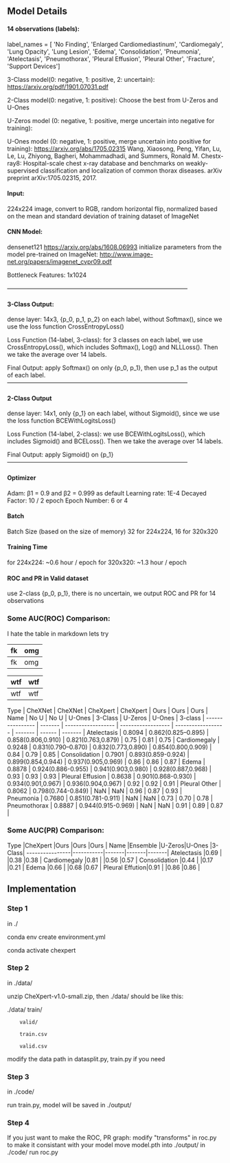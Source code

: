 ## Model Details

#### 14 observations (labels):
label_names = [ 'No Finding', 'Enlarged Cardiomediastinum', 'Cardiomegaly', 'Lung Opacity', 'Lung Lesion', 'Edema', 'Consolidation', 'Pneumonia', 'Atelectasis', 'Pneumothorax', 'Pleural Effusion', 'Pleural Other', 'Fracture', 'Support Devices']


3-Class model(0: negative, 1: positive, 2: uncertain):
https://arxiv.org/pdf/1901.07031.pdf

2-Class model(0: negative, 1: positive):
Choose the best from U-Zeros and U-Ones

U-Zeros model (0: negative, 1: positive, merge uncertain into negative for training):

U-Ones model (0: negative, 1: positive, merge uncertain into positive for training):
https://arxiv.org/abs/1705.02315  Wang, Xiaosong, Peng, Yifan, Lu, Le, Lu, Zhiyong, Bagheri, Mohammadhadi, and Summers, Ronald M. Chestx-ray8: Hospital-scale chest x-ray database and benchmarks on weakly-supervised classification and localization of common thorax diseases. arXiv preprint arXiv:1705.02315, 2017.


#### Input:
224x224 image, convert to RGB, random horizontal flip, normalized based on the mean and standard deviation of training dataset of ImageNet


#### CNN Model:
densenet121 https://arxiv.org/abs/1608.06993
initialize parameters from the model pre-trained on ImageNet:
http://www.image-net.org/papers/imagenet_cvpr09.pdf 

Bottleneck Features:  1x1024 

——————————————————————————————
#### 3-Class Output:
dense layer: 14x3,  {p_0, p_1, p_2} on each label,  without Softmax(), since we use the loss function CrossEntropyLoss()

Loss Function (14-label, 3-class):
for 3 classes on each label, we use CrossEntropyLoss(), which includes Softmax(), Log() and NLLLoss(). Then we take the average over 14 labels.

Final Output: apply Softmax() on only {p_0, p_1}, then use p_1 as the output of each label.
——————————————————————————————
#### 2-Class Output
dense layer: 14x1,  only {p_1} on each label,  without Sigmoid(), since we use the loss function BCEWithLogitsLoss()

Loss Function (14-label, 2-class):
we use BCEWithLogitsLoss(), which includes Sigmoid() and BCELoss(). Then we take the average over 14 labels.

Final Output:  apply Sigmoid() on {p_1}
——————————————————————————————


#### Optimizer
Adam: β1 = 0.9 and β2 = 0.999 as default
Learning rate: 1E-4
Decayed Factor: 10 / 2 epoch
Epoch Number: 6 or 4

#### Batch
Batch Size (based on the size of memory)
32 for 224x224, 16 for 320x320

#### Training Time
for 224x224: ~0.6 hour / epoch
for 320x320: ~1.3 hour / epoch


#### ROC and PR in Valid dataset
use 2-class {p_0, p_1}, there is no uncertain,
we output ROC and PR for 14 observations


### Some AUC(ROC) Comparison:



I hate the table in markdown
lets try

| fk | omg |
| -- | -- |
| fk | omg |


| wtf | wtf  |
| -- | -- |
| wtf | wtf  |



Type             | CheXNet |    CheXNet         |   CheXpert         |  CheXpert          | Ours    | Ours   | Ours    |
Name             | No U    |    No U            |   U-Ones           |  3-Class           | U-Zeros | U-Ones | 3-class |
---------------- | ------- | ------------------ | ------------------ | ------------------ | ------- | ------ | ------- |
Atelectasis      | 0.8094  | 0.862(0.825–0.895) | 0.858(0.806,0.910) | 0.821(0.763,0.879) | 0.75    | 0.81   | 0.75    |
Cardiomegaly     | 0.9248  | 0.831(0.790–0.870) | 0.832(0.773,0.890) | 0.854(0.800,0.909) | 0.84    | 0.79   | 0.85    |
Consolidation    | 0.7901  | 0.893(0.859-0.924) | 0.899(0.854,0.944) | 0.937(0.905,0.969) | 0.86    | 0.86   | 0.87    |
Edema            | 0.8878  | 0.924(0.886-0.955) | 0.941(0.903,0.980) | 0.928(0.887,0.968) | 0.93    | 0.93   | 0.93    |
Pleural Effusion | 0.8638  | 0.901(0.868-0.930) | 0.934(0.901,0.967) | 0.936(0.904,0.967) | 0.92    | 0.92   | 0.91    |
Pleural Other    | 0.8062  | 0.798(0.744-0.849) | NaN                | NaN                | 0.96    | 0.87   | 0.93	   |	
Pneumonia        | 0.7680  | 0.851(0.781-0.911) | NaN                | NaN                | 0.73    | 0.70   | 0.78    |	
Pneumothorax     | 0.8887  | 0.944(0.915-0.969) | NaN                | NaN                | 0.91    | 0.89   | 0.87    |


### Some AUC(PR) Comparison:
Type			|CheXpert	|Ours	|Ours	|Ours	|
Name			|Ensemble	|U-Zeros|U-Ones	|3-Class|
----------------|-----------|-------|-------|-------|
Atelectasis		|0.69		|		|0.38	|0.38	|
Cardiomegaly	|0.81		|		|0.56	|0.57	|
Consolidation	|0.44		|		|0.17	|0.21	|
Edema			|0.66		|		|0.68	|0.67	|
Pleural Effution|0.91		|		|0.86	|0.86	|


## Implementation

### Step 1
in ./

conda env create environment.yml

conda activate chexpert

### Step 2
in ./data/

unzip CheXpert-v1.0-small.zip, then ./data/ should be like this:

./data/ train/

		valid/

		train.csv

		valid.csv

modify the data path in datasplit.py, train.py if you need


### Step 3
in ./code/

run train.py, model will be saved in ./output/

### Step 4
If you just want to make the ROC, PR graph:
modify "transforms" in roc.py to make it consistant with your model
move model.pth into ./output/
in ./code/
run roc.py

